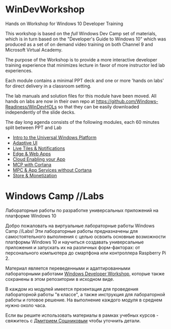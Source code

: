 ﻿

# WinDevWorkshop
Hands on Workshop for Windows 10 Developer Training

This workshop is based on the _full_ Windows Dev Camp set of materials, which is in turn based on the "Developer's Guide to Windows 10" which was produced as a set of on demand video training on both Channel 9 and Microsoft Virtual Academy.

The purpose of the Workshop is to provide a more interactive developer training experience that minimizes lecture in favor of more instructor led lab experiences.

Each module contains a minimal PPT deck and one or more 'hands on labs' for direct delivery in a classroom setting.


The lab manuals and solution files for this module have been moved.
All hands on labs are now in their own repo at https://github.com/Windows-Readiness/WinDevHOLs so that they can be easily downloaded independently of the slide decks.

The day long agenda consists of the following modules, each 60 minutes split between PPT and Lab

- [Intro to the Universal Windows Platform](https://github.com/Windows-Readiness/WinDevWorkshop/tree/master/01.%20Introduction)
- [Adaptive UI](https://github.com/Windows-Readiness/WinDevWorkshop/tree/master/02.%20Adaptive%20UI)
- [Live Tiles & Notifications](https://github.com/Windows-Readiness/WinDevWorkshop/tree/master/03.%20Live%20Tiles%20and%20Notifications)
- [Edge & Web Apps](https://github.com/Windows-Readiness/WinDevWorkshop/tree/master/04.%20Edge%20and%20Web%20Apps)
- [Cloud Enabling your App](https://github.com/Windows-Readiness/WinDevWorkshop/tree/master/05.%20Cloud%20Integration)
- [MCP with Cortana](https://github.com/Windows-Readiness/WinDevWorkshop/tree/master/06.%20v1.%20More%20Personal%20Computing%20with%20Cortana)
- [MPC & App Services without Cortana](https://github.com/Windows-Readiness/WinDevWorkshop/tree/master/06.%20v2.%20MPC%20%26%20App%20Services%20without%20Cortana)
- [Store & Monetization](https://github.com/Windows-Readiness/WinDevWorkshop/tree/master/07.%20Store%20and%20Monetization)

# Windows Camp //Labs
Лабораторные работы по разработке универсальных приложений на платформе Windows 10

Добро пожаловать на виртуальные лабораторные работы Windows Camp //Labs! Эти лабораторные работы предназначены для
самостоятельного выполнения с целью освоить основные возможности платформы Windows 10 и научиться создавать
универсальные приложения и запускать их на различных форм-факторах: от персонального компьютера до смартфона или
контроллера Raspberry Pi 2.

Материал является переведенными и адаптированными лабораторными работами [Windows Developer Workshop](https://github.com/Windows-Readiness/WinDevWorkshop),
которые также сохранены в этом репозитории в исходном виде.

В каждом из модулей имеется презентация для проведения лабораторной работы "в классе", а также инструкция для лабораторной
работы и готовое решение. На выполнение каждого модуля в среднем нужно около часа.

Если вы решите использовать материалы в рамках учебных курсов - свяжитесь с [Дмитрием Сошниковым](http://github.com/shwars) чтобы
уточнить детали.